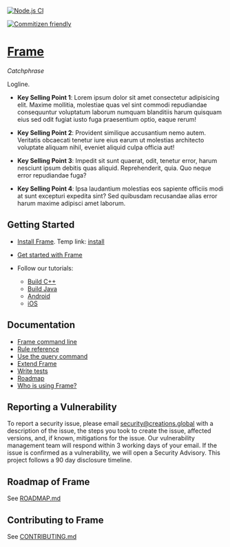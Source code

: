 [![Node.js CI](https://github.com/creations-global/frame/actions/workflows/publish.yml/badge.svg)](https://github.com/creations-global/frame/actions/workflows/publish.yml)

[![Commitizen friendly](https://img.shields.io/badge/commitizen-friendly-brightgreen.svg)](http://commitizen.github.io/cz-cli/)

# [Frame](https://creations.global)

*Catchphrase*

Logline.

* **Key Selling Point 1**:
  Lorem ipsum dolor sit amet consectetur adipisicing elit. Maxime mollitia,
  molestiae quas vel sint commodi repudiandae consequuntur voluptatum laborum
  numquam blanditiis harum quisquam eius sed odit fugiat iusto fuga praesentium
  optio, eaque rerum! 

* **Key Selling Point 2**: Provident similique accusantium nemo autem. Veritatis
  obcaecati tenetur iure eius earum ut molestias architecto voluptate aliquam
  nihil, eveniet aliquid culpa officia aut!

* **Key Selling Point 3**: Impedit sit sunt quaerat, odit,
  tenetur error, harum nesciunt ipsum debitis quas aliquid. Reprehenderit,
  quia. Quo neque error repudiandae fuga?

* **Key Selling Point 4**: Ipsa laudantium molestias eos 
  sapiente officiis modi at sunt excepturi expedita sint? Sed quibusdam
  recusandae alias error harum maxime adipisci amet laborum.

## Getting Started

  * [Install Frame](https://creations.global/frame/install). Temp link: [install](./temp/install.md)
  * [Get started with Frame](https://creations.global/frame/start)
  * Follow our tutorials:

    - [Build C++](https://creations.global/frame/tutorials/cpp)
    - [Build Java](https://creations.global/frame/tutorials/java)
    - [Android](https://creations.global/frame/tutorials/android-app)
    - [iOS](https://creations.global/frame/tutorials/ios-app)

## Documentation

  * [Frame command line](https://creations.global/frame/docs/user-manual)
  * [Rule reference](https://creations.global/frame/reference/be/overview)
  * [Use the query command](https://creations.global/frame/reference/query)
  * [Extend Frame](https://creations.global/frame/rules/concepts)
  * [Write tests](https://creations.global/frame/reference/test-encyclopedia)
  * [Roadmap](https://creations.global/frame/community/roadmaps)
  * [Who is using Frame?](https://creations.global/frame/community/users)

## Reporting a Vulnerability

To report a security issue, please email security@creations.global with a description
of the issue, the steps you took to create the issue, affected versions, and, if
known, mitigations for the issue. Our vulnerability management team will respond
within 3 working days of your email. If the issue is confirmed as a
vulnerability, we will open a Security Advisory. This project follows a 90 day
disclosure timeline.

## Roadmap of Frame

See [ROADMAP.md](ROADMAP.md)

## Contributing to Frame

See [CONTRIBUTING.md](CONTRIBUTING.md)
